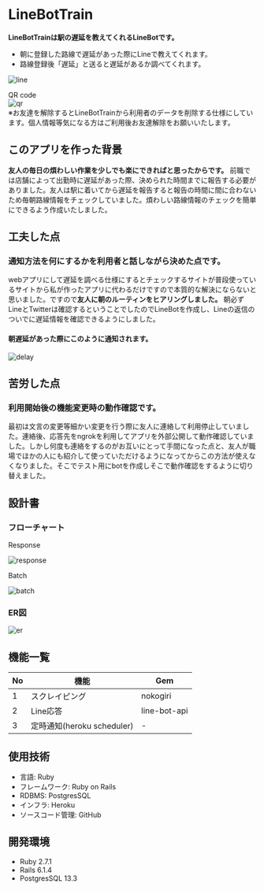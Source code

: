 # LineBotTrain

**LineBotTrainは駅の遅延を教えてくれるLineBotです。**

- 朝に登録した路線で遅延があった際にLineで教えてくれます。
- 路線登録後「遅延」と送ると遅延があるか調べてくれます。

![line](public/img/use_picture.jpg)  

QR code  
![qr](public/img/qr.png)  
※お友達を解除するとLineBotTrainから利用者のデータを削除する仕様にしています。個人情報等気になる方はご利用後お友達解除をお願いいたします。

## このアプリを作った背景

**友人の毎日の煩わしい作業を少しでも楽にできればと思ったからです。** 前職では店舗によって出勤時に遅延があった際、決められた時間までに報告する必要がありました。友人は駅に着いてから遅延を報告すると報告の時間に間に合わないため毎朝路線情報をチェックしていました。煩わしい路線情報のチェックを簡単にできるよう作成いたしました。

## 工夫した点

### 通知方法を何にするかを利用者と話しながら決めた点です。

webアプリにして遅延を調べる仕様にするとチェックするサイトが普段使っているサイトから私が作ったアプリに代わるだけですので本質的な解決にならないと思いました。ですので**友人に朝のルーティンをヒアリングしました。** 朝必ずLineとTwitterは確認するということでしたのでLineBotを作成し、Lineの返信のついでに遅延情報を確認できるようにしました。

#### 朝遅延があった際にこのように通知されます。

![delay](public/img/delay.jpg)

## 苦労した点

### 利用開始後の機能変更時の動作確認です。

最初は文言の変更等細かい変更を行う際に友人に連絡して利用停止していました。連絡後、応答先をngrokを利用してアプリを外部公開して動作確認していました。しかし何度も連絡をするのがお互いにとって手間になった点と、友人が職場でほかの人にも紹介して使っていただけるようになってからこの方法が使えなくなりました。そこでテスト用にbotを作成しそこで動作確認をするように切り替えました。

## 設計書

### フローチャート

Response

![response](public/img/response.png)

Batch

![batch](public/img/batch.png)

### ER図

![er](public/img/er.png)

## 機能一覧

| No | 機能                       | Gem          |
| -- | --                         | --           |
| 1  | スクレイピング             | nokogiri     |
| 2  | Line応答                   | line-bot-api |
| 3  | 定時通知(heroku scheduler) | -            |

## 使用技術

- 言語: Ruby
- フレームワーク: Ruby on Rails
- RDBMS: PostgresSQL
- インフラ: Heroku
- ソースコード管理: GitHub


## 開発環境

- Ruby 2.7.1
- Rails 6.1.4
- PostgresSQL 13.3
